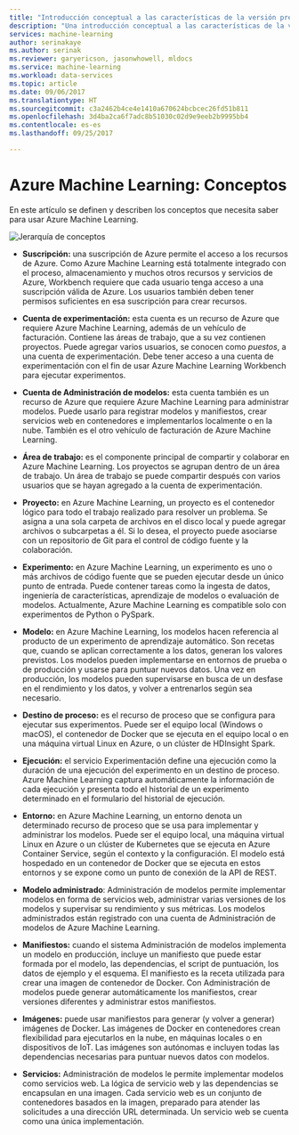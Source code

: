 ```yaml
---
title: "Introducción conceptual a las características de la versión preliminar de Azure Machine Learning | Microsoft Docs"
description: "Una introducción conceptual a las características de la versión preliminar de Azure Machine Learning, como suscripciones, cuentas, áreas de trabajo o proyectos, entre otras."
services: machine-learning
author: serinakaye
ms.author: serinak
ms.reviewer: garyericson, jasonwhowell, mldocs
ms.service: machine-learning
ms.workload: data-services
ms.topic: article
ms.date: 09/06/2017
ms.translationtype: HT
ms.sourcegitcommit: c3a2462b4ce4e1410a670624bcbcec26fd51b811
ms.openlocfilehash: 3d4ba2ca6f7adc8b51030c02d9e9eeb2b9995bb4
ms.contentlocale: es-es
ms.lasthandoff: 09/25/2017

---
```


# <a name="azure-machine-learning---concepts"></a>Azure Machine Learning: Conceptos

En este artículo se definen y describen los conceptos que necesita saber para usar Azure Machine Learning. 

![Jerarquía de conceptos](media/overview-general-concepts/hierarchy.png)

- **Suscripción:** una suscripción de Azure permite el acceso a los recursos de Azure. Como Azure Machine Learning está totalmente integrado con el proceso, almacenamiento y muchos otros recursos y servicios de Azure, Workbench requiere que cada usuario tenga acceso a una suscripción válida de Azure. Los usuarios también deben tener permisos suficientes en esa suscripción para crear recursos.


- **Cuenta de experimentación:** esta cuenta es un recurso de Azure que requiere Azure Machine Learning, además de un vehículo de facturación. Contiene las áreas de trabajo, que a su vez contienen proyectos. Puede agregar varios usuarios, se conocen como _puestos_, a una cuenta de experimentación. Debe tener acceso a una cuenta de experimentación con el fin de usar Azure Machine Learning Workbench para ejecutar experimentos. 


- **Cuenta de Administración de modelos:** esta cuenta también es un recurso de Azure que requiere Azure Machine Learning para administrar modelos. Puede usarlo para registrar modelos y manifiestos, crear servicios web en contenedores e implementarlos localmente o en la nube. También es el otro vehículo de facturación de Azure Machine Learning.


- **Área de trabajo:** es el componente principal de compartir y colaborar en Azure Machine Learning. Los proyectos se agrupan dentro de un área de trabajo. Un área de trabajo se puede compartir después con varios usuarios que se hayan agregado a la cuenta de experimentación.


- **Proyecto:** en Azure Machine Learning, un proyecto es el contenedor lógico para todo el trabajo realizado para resolver un problema. Se asigna a una sola carpeta de archivos en el disco local y puede agregar archivos o subcarpetas a él. Si lo desea, el proyecto puede asociarse con un repositorio de Git para el control de código fuente y la colaboración.  

- **Experimento:** en Azure Machine Learning, un experimento es uno o más archivos de código fuente que se pueden ejecutar desde un único punto de entrada. Puede contener tareas como la ingesta de datos, ingeniería de características, aprendizaje de modelos o evaluación de modelos. Actualmente, Azure Machine Learning es compatible solo con experimentos de Python o PySpark.


- **Modelo:** en Azure Machine Learning, los modelos hacen referencia al producto de un experimento de aprendizaje automático. Son recetas que, cuando se aplican correctamente a los datos, generan los valores previstos. Los modelos pueden implementarse en entornos de prueba o de producción y usarse para puntuar nuevos datos. Una vez en producción, los modelos pueden supervisarse en busca de un desfase en el rendimiento y los datos, y volver a entrenarlos según sea necesario. 

- **Destino de proceso:** es el recurso de proceso que se configura para ejecutar sus experimentos. Puede ser el equipo local (Windows o macOS), el contenedor de Docker que se ejecuta en el equipo local o en una máquina virtual Linux en Azure, o un clúster de HDInsight Spark.


- **Ejecución:** el servicio Experimentación define una ejecución como la duración de una ejecución del experimento en un destino de proceso. Azure Machine Learning captura automáticamente la información de cada ejecución y presenta todo el historial de un experimento determinado en el formulario del historial de ejecución.

- **Entorno:** en Azure Machine Learning, un entorno denota un determinado recurso de proceso que se usa para implementar y administrar los modelos. Puede ser el equipo local, una máquina virtual Linux en Azure o un clúster de Kubernetes que se ejecuta en Azure Container Service, según el contexto y la configuración. El modelo está hospedado en un contenedor de Docker que se ejecuta en estos entornos y se expone como un punto de conexión de la API de REST.


- **Modelo administrado**: Administración de modelos permite implementar modelos en forma de servicios web, administrar varias versiones de los modelos y supervisar su rendimiento y sus métricas. Los modelos administrados están registrado con una cuenta de Administración de modelos de Azure Machine Learning.

- **Manifiestos:** cuando el sistema Administración de modelos implementa un modelo en producción, incluye un manifiesto que puede estar formada por el modelo, las dependencias, el script de puntuación, los datos de ejemplo y el esquema. El manifiesto es la receta utilizada para crear una imagen de contenedor de Docker. Con Administración de modelos puede generar automáticamente los manifiestos, crear versiones diferentes y administrar estos manifiestos. 


- **Imágenes:** puede usar manifiestos para generar (y volver a generar) imágenes de Docker. Las imágenes de Docker en contenedores crean flexibilidad para ejecutarlos en la nube, en máquinas locales o en dispositivos de IoT. Las imágenes son autónomas e incluyen todas las dependencias necesarias para puntuar nuevos datos con modelos. 

- **Servicios:** Administración de modelos le permite implementar modelos como servicios web. La lógica de servicio web y las dependencias se encapsulan en una imagen. Cada servicio web es un conjunto de contenedores basados en la imagen, preparado para atender las solicitudes a una dirección URL determinada. Un servicio web se cuenta como una única implementación.

